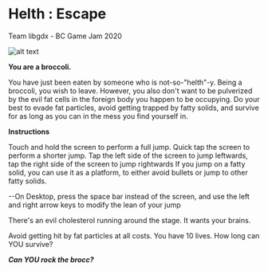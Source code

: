 # Helth : Escape
Team libgdx - BC Game Jam 2020

![alt text](https://github.com/plasmalaser/helth/raw/master/android/assets/real_header.jpg)

**You are a broccoli.**

You have just been eaten by someone who is not-so-"helth"-y. Being a broccoli, you wish to leave. However, you also don't want to be pulverized by the evil fat cells in the foreign body you happen to be occupying. Do your best to evade fat particles, avoid getting trapped by fatty solids, and survive for as long as you can in the mess you find yourself in.


**Instructions**

Touch and hold the screen to perform a full jump. Quick tap the screen to perform a shorter jump.
Tap the left side of the screen to jump leftwards, tap the right side of the screen to jump rightwards
If you jump on a fatty solid, you can use it as a platform, to either avoid bullets or jump to other fatty solids.

--On Desktop, press the space bar instead of the screen, and use the left and right arrow keys to modify the lean of your jump

There's an evil cholesterol running around the stage. It wants your brains.

Avoid getting hit by fat particles at all costs.
You have 10 lives. How long can YOU survive?

***Can YOU rock the brocc?***
